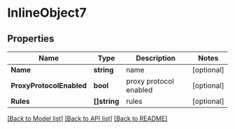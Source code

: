 # InlineObject7

## Properties

Name | Type | Description | Notes
------------ | ------------- | ------------- | -------------
**Name** | **string** |  name | [optional] 
**ProxyProtocolEnabled** | **bool** |  proxy protocol enabled | [optional] 
**Rules** | **[]string** |  rules | [optional] 

[[Back to Model list]](../README.md#documentation-for-models) [[Back to API list]](../README.md#documentation-for-api-endpoints) [[Back to README]](../README.md)


